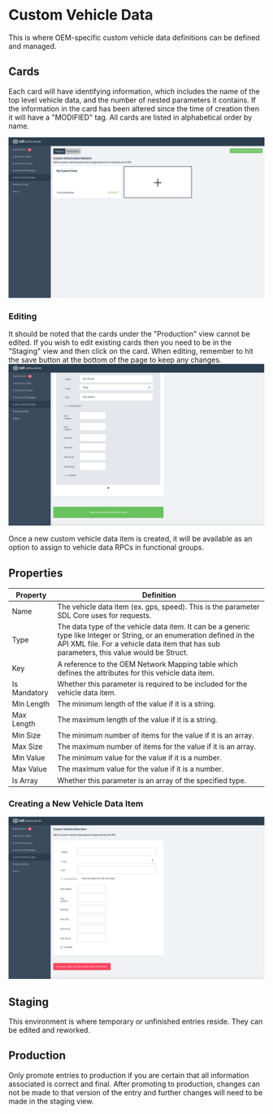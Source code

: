 # Custom Vehicle Data
This is where OEM-specific custom vehicle data definitions can be defined and managed. 

## Cards
Each card will have identifying information, which includes the name of the top level vehicle data, and the number of nested parameters it contains. If the information in the card has been altered since the time of creation then it will have a "MODIFIED" tag. All cards are listed in alphabetical order by name.

![Custom-Vehicle-Data-List](./assets/Custom-Vehicle-Data-List.png)

### Editing
It should be noted that the cards under the "Production" view cannot be edited. If you wish to edit existing cards then you need to be in the "Staging" view and then click on the card. When editing, remember to hit the save button at the bottom of the page to keep any changes.
![Custom-Vehicle-Data-Save-Button](./assets/Custom-Vehicle-Data-Save-Button.png) 

Once a new custom vehicle data item is created, it will be available as an option to assign to vehicle data RPCs in functional groups.

## Properties
| Property | Definition |
|----------|---------|
| Name | The vehicle data item (ex. gps, speed). This is the parameter SDL Core uses for requests. |
| Type | The data type of the vehicle data item. It can be a generic type like Integer or String, or an enumeration defined in the API XML file. For a vehicle data item that has sub parameters, this value would be Struct. |
| Key | A reference to the OEM Network Mapping table which defines the attributes for this vehicle data item. |
| Is Mandatory | Whether this parameter is required to be included for the vehicle data item. |
| Min Length | The minimum length of the value if it is a string. |
| Max Length | The maximum length of the value if it is a string. |
| Min Size | The minimum number of items for the value if it is an array. |
| Max Size | The maximum number of items for the value if it is an array. |
| Min Value | The minimum value for the value if it is a number. |
| Max Value | The maximum value for the value if it is a number. |
| Is Array | Whether this parameter is an array of the specified type. |

### Creating a New Vehicle Data Item

![Custom-Vehicle-Data-Details](./assets/Custom-Vehicle-Data-Details.png)

## Staging 
This environment is where temporary or unfinished entries reside. They can be edited and reworked.

## Production
Only promote entries to production if you are certain that all information associated is correct and final. After promoting to production, changes can not be made to that version of the entry and further changes will need to be made in the staging view.